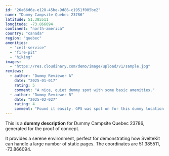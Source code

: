 ```yaml
---
id: "26a66d6e-e128-45be-9d86-c1951f005be2"
name: "Dummy Campsite Quebec 23786"
latitude: 51.385511
longitude: -73.866094
continent: "north-america"
country: "canada"
region: "quebec"
amenities:
  - "cell-service"
  - "fire-pit"
  - "hiking"
images:
  - "https://res.cloudinary.com/demo/image/upload/v1/sample.jpg"
reviews:
  - author: "Dummy Reviewer A"
    date: "2025-01-017"
    rating: 5
    comment: "A nice, quiet dummy spot with some basic amenities."
  - author: "Dummy Reviewer B"
    date: "2025-02-027"
    rating: 4
    comment: "Found it easily. GPS was spot on for this dummy location."
---
```


This is a **dummy description** for Dummy Campsite Quebec 23786, generated for the proof of concept.

It provides a serene environment, perfect for demonstrating how SvelteKit can handle a large number of static pages. The coordinates are 51.385511, -73.866094.
